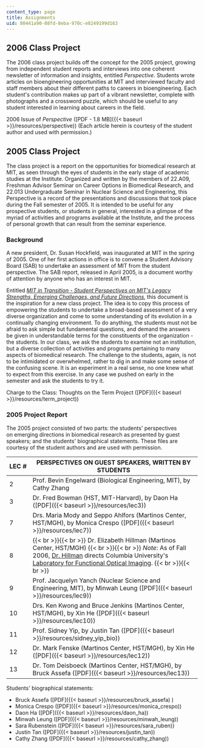 ```yaml
---
content_type: page
title: Assignments
uid: 80441a90-08fd-8eba-970c-e8249199d163
---
```


2006 Class Project
------------------

The 2006 class project builds off the concept for the 2005 project, growing from independent student reports and interviews into one coherent newsletter of information and insights, entitled _Perspective_. Students wrote articles on bioengineering opportunities at MIT and interviewed faculty and staff members about their different paths to careers in bioengineering. Each student's contribution makes up part of a vibrant newsletter, complete with photographs and a crossword puzzle, which should be useful to any student interested in learning about careers in the field.

2006 Issue of _Perspective_ ([PDF - 1.8 MB]({{< baseurl >}}/resources/perspective)) (Each article herein is courtesy of the student author and used with permission.)

2005 Class Project
------------------

The class project is a report on the opportunities for biomedical research at MIT, as seen through the eyes of students in the early stage of academic studies at the Institute. Organized and written by the members of 22.A09, Freshman Advisor Seminar on Career Options in Biomedical Research, and 22.013 Undergraduate Seminar in Nuclear Science and Engineering, this Perspective is a record of the presentations and discussions that took place during the Fall semester of 2005. It is intended to be useful for any prospective students, or students in general, interested in a glimpse of the myriad of activities and programs available at the Institute, and the process of personal growth that can result from the seminar experience.

### Background

A new president, Dr. Susan Hockfield, was inaugurated at MIT in the spring of 2005. One of her first actions in office is to convene a Student Advisory Board (SAB) to undertake an assessment of MIT from the student perspective. The SAB report, released in April 2005, is a document worthy of attention by anyone who has an interest in MIT.

Entitled [_MIT in Transition - Student Perspectives on MIT's Legacy Strengths, Emerging Challenges, and Future Directions_](http://web.mit.edu/committees/sab/), this document is the inspiration for a new class project. The idea is to copy this process of empowering the students to undertake a broad-based assessment of a very diverse organization and come to some understanding of its evolution in a continually changing environment. To do anything, the students must not be afraid to ask simple but fundamental questions, and demand the answers be given in understandable terms for the constituents of the organization - the students. In our class, we ask the students to examine not an institution, but a diverse collection of activities and programs pertaining to many aspects of biomedical research. The challenge to the students, again, is not to be intimidated or overwhelmed, rather to dig in and make some sense of the confusing scene. It is an experiment in a real sense, no one knew what to expect from this exercise. In any case we pushed on early in the semester and ask the students to try it.

Charge to the Class: Thoughts on the Term Project ([PDF]({{< baseurl >}}/resources/term_project))

### 2005 Project Report

The 2005 project consisted of two parts: the students' perspectives on emerging directions in biomedical research as presented by guest speakers; and the students' biographical statements. These files are courtesy of the student authors and are used with permission.

| LEC # | PERSPECTIVES ON GUEST SPEAKERS, WRITTEN BY STUDENTS |
| --- | --- |
| 2 | Prof. Bevin Engelward (Biological Engineering, MIT), by Cathy Zhang |
| 3 | Dr. Fred Bowman (HST, MIT-Harvard), by Daon Ha ([PDF]({{< baseurl >}}/resources/lec3)) |
| 7 | Drs. Maria Mody and Seppo Ahlfors (Martinos Center, HST/MGH), by Monica Crespo ([PDF]({{< baseurl >}}/resources/lec7)) |
| 8 |  {{< br >}}{{< br >}} Dr. Elizabeth Hillman (Martinos Center, HST/MGH) {{< br >}}{{< br >}} _Note_: As of Fall 2006, [Dr. Hillman](http://orion.bme.columbia.edu/~hillman/Hillman.html) directs Columbia University's [Laboratory for Functional Optical Imaging](http://orion.bme.columbia.edu/~hillman/). {{< br >}}{{< br >}}  |
| 9 | Prof. Jacquelyn Yanch (Nuclear Science and Engineering, MIT), by Minwah Leung ([PDF]({{< baseurl >}}/resources/lec9)) |
| 10 | Drs. Ken Kwong and Bruce Jenkins (Martinos Center, HST/MGH), by Xin He ([PDF]({{< baseurl >}}/resources/lec10)) |
| 11 | Prof. Sidney Yip, by Justin Tan ([PDF]({{< baseurl >}}/resources/sidney_yip_bio)) |
| 12 | Dr. Mark Fenske (Martinos Center, HST/MGH), by Xin He ([PDF]({{< baseurl >}}/resources/lec12)) |
| 13 | Dr. Tom Deisboeck (Martinos Center, HST/MGH), by Bruck Assefa ([PDF]({{< baseurl >}}/resources/lec13)) 

Students' biographical statements:

*   Bruck Assefa ([PDF]({{< baseurl >}}/resources/bruck_assefa) )
*   Monica Crespo ([PDF]({{< baseurl >}}/resources/monica_crespo))
*   Daon Ha ([PDF]({{< baseurl >}}/resources/daon_ha))
*   Minwah Leung ([PDF]({{< baseurl >}}/resources/minwah_leung))
*   Sara Rubenstein ([PDF]({{< baseurl >}}/resources/sara_ruben))
*   Justin Tan ([PDF]({{< baseurl >}}/resources/justin_tan))
*   Cathy Zhang ([PDF]({{< baseurl >}}/resources/cathy_zhang))